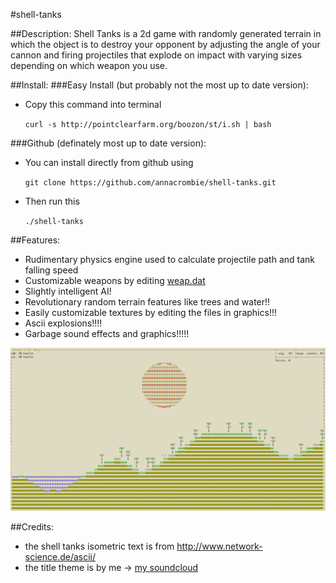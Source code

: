 #shell-tanks

##Description:
Shell Tanks is a 2d game with randomly generated terrain in which the object is to destroy your opponent by adjusting  the angle of your cannon and firing projectiles that explode on impact with varying sizes depending on which weapon you use.

##Install:
###Easy Install (but probably not the most up to date version):
* Copy this command into terminal

    `curl -s http://pointclearfarm.org/boozon/st/i.sh | bash`

###Github (definately most up to date version):
	
* You can install directly from github using

	`git clone https://github.com/annacrombie/shell-tanks.git`

* Then run this

	`./shell-tanks`

##Features:
* Rudimentary physics engine used to calculate projectile path and tank falling speed
* Customizable weapons by editing [weap.dat](https://github.com/annacrombie/shell-tanks/wiki/weap.dat)
* Slightly intelligent AI!
* Revolutionary random terrain features like trees and water!!
* Easily customizable textures by editing the files in graphics!!!
* Ascii explosions!!!!
* Garbage sound effects and graphics!!!!!

![Random Terrain Example](/img/terrain.png?raw=true "Random Terrain Example")

##Credits:
* the shell tanks isometric text is from http://www.network-science.de/ascii/
* the title theme is by me -> [my soundcloud](http://www.soundcloud.com/abduction_nugget/)

